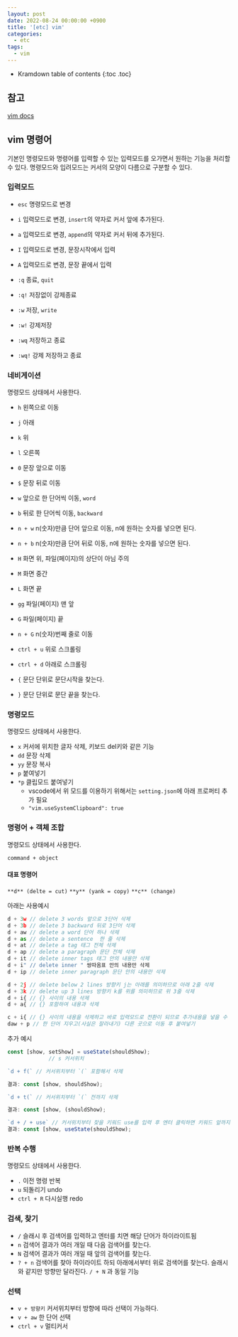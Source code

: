 ```yaml
---
layout: post
date: 2022-08-24 00:00:00 +0900
title: '[etc] vim'
categories:
  - etc
tags:
  - vim
---
```


* Kramdown table of contents
{:toc .toc}

## 참고
[vim docs](http://vimdoc.sourceforge.net/)

## vim 명령어

기본인 명령모드와 명령어를 입력할 수 있는 입력모드를 오가면서 원하는 기능을 처리할 수 있다.
명령모드와 입려모드는 커서의 모양이 다름으로 구분할 수 있다.  

### 입력모드

- `esc` 명령모드로 변경
- `i` 입력모드로 변경, `insert`의 약자로 커서 앞에 추가된다.
- `a` 입력모드로 변경, `append`의 약자로 커서 뒤에 추가된다.
- `I` 입력모드로 변경, 문장시작에서 입력
- `A` 입력모드로 변경, 문장 끝에서 입력 

- `:q` 종료, `quit`
- `:q!` 저장없이 강제종료
- `:w` 저장, `write`
- `:w!` 강제저장
- `:wq` 저장하고 종료
- `:wq!` 강제 저장하고 종료

### 네비게이션

명령모드 상태에서 사용한다.

- `h` 왼쪽으로 이동
- `j` 아래
- `k` 위
- `l` 오른쪽

- `0` 문장 앞으로 이동
- `$` 문장 뒤로 이동
- `w` 앞으로 한 단어씩 이동, `word`
- `b` 뒤로 한 단어씩 이동, `backward`
- `n + w` n(숫자)만큼 단어 앞으로 이동, n에 원하는 숫자를 넣으면 된다.
- `n + b` n(숫자)만큼 단어 뒤로 이동, n에 원하는 숫자를 넣으면 된다.

- `H` 화면 위, 파일(페이지)의 상단이 아님 주의
- `M` 화면 중간
- `L` 화면 끝
- `gg` 파일(페이지) 맨 앞
- `G` 파일(페이지) 끝
- `n + G` n(숫자)번째 줄로 이동

- `ctrl + u` 위로 스크롤링
- `ctrl + d` 아래로 스크롤링
- `{` 문단 단위로 문단시작을 찾는다.
- `}` 문단 단위로 문단 끝을 찾는다. 

### 명령모드

명령모드 상태에서 사용한다.

- `x` 커서에 위치한 글자 삭제, 키보드 del키와 같은 기능
- `dd` 문장 삭제
- `yy` 문장 복사
- `p` 붙여넣기
- `*p` 클립모드 붙여넣기
  - vscode에서 위 모드를 이용하기 위해서는 `setting.json`에 아래 프로퍼티 추가 필요 
  - `"vim.useSystemClipboard": true`

### 명령어 + 객체 조합

명령모드 상태에서 사용한다.

`command + object`

#### 대표 명령어

`**d** (delte = cut)`
`**y** (yank = copy)`
`**c** (change)`

아래는 사용예시

```js
d + 3w // delete 3 words 앞으로 3단어 삭제
d + 3b // delete 3 backward 뒤로 3단어 삭제
d + aw // delete a word 단어 하나 삭제
d + as // delete a sentence  한 줄 삭제
d + at // delete a tag 태그 전체 삭제
d + ap // delete a paragraph 문단 전체 삭제
d + it // delete inner tags 태그 안의 내용만 삭제
d + i" // delete inner " 쌍따옴표 안의 내용만 삭제
d + ip // delete inner paragraph 문단 안의 내용만 삭제

d + 2j // delete below 2 lines 방향키 j는 아래를 의미하므로 아래 2줄 삭제
d + 3k // delete up 3 lines 방향키 k를 위를 의미하므로 위 3줄 삭제
d + i{ // {} 사이의 내용 삭제
d + a{ // {} 포함하여 내용과 삭제

c + i{ // {} 사이의 내용을 삭제하고 바로 입력모드로 전환이 되므로 추가내용을 넣을 수 있다. 
daw + p // 한 단어 지우고(사실은 잘라내기) 다른 곳으로 이동 후 붙여넣기
```

추가 예시

```js
const [show, setShow] = useState(shouldShow);
             // s 커서위치 
```

```js
`d + f(` // 커서위치부터 `(` 포함해서 삭제

결과: const [show, shouldShow);
```

```js
`d + t(` // 커서위치부터 `(` 전까지 삭제

결과: const [show, (shouldShow);
```

```js
`d + / + use` // 커서위치부터 찾을 키워드 use를 입력 후 엔터 클릭하면 키워드 앞까지 삭제된다.
결과: const [show, useState(shouldShow);
```



### 반복 수행

명령모드 상태에서 사용한다. 

- `.` 이전 명령 반복
- `u` 되돌리기 undo
- `ctrl + R` 다시실행 redo


### 검색, 찾기

- `/` 슬래시 후 검색어를 입력하고 엔터를 치면 해당 단어가 하이라이트됨
- `n` 검색어 결과가 여러 개일 때 다음 검색어를 찾는다.
- `N` 검색어 결과가 여러 개일 때 앞의 검색어를 찾는다.
- `? + n` 검색어를 찾아 하이라이트 하되 아래에서부터 위로 검색어를 찾는다. 슬래시와 같지만 방향만 달라진다. `/ + N` 과 동일 기능


### 선택

- `v + 방향키` 커서위치부터 방향에 따라 선택이 가능하다.
- `v + aw` 한 단어 선택
- `ctrl + v` 멀티커서